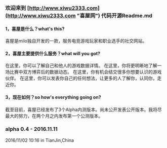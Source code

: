 ### 欢迎来到 [http://www.xiwu2333.com](http://www.xiwu2333.com "喜屋网") 代码开源Readme.md


#### 1，喜屋是什么？what's this?
喜屋是milo独自开发的一款，服务电竞游戏玩家和职业选手的社交网站。


#### 2，喜屋主要提供什么服务？what will you got?
在这里，你可以了解自己和他人的游戏数据详情。
在这里，你将更明晰地了解一场比赛中双方博弈后的数据动态。
在这里，你有机会结交很多你想要认识的游戏伙伴。
在这里，你可以发表你自己的任何想法，让更多的人了解你，认同你，走近你。


#### 3，现在如何？so how's everything going on?
截至目前，喜屋已经发布了3个Alpha内测版本。尚未公开发表公开版本。我将尽最大的努力，在两个月之内发布第一个公测版本。


### alpha 0.4 - 2016.11.11
2016/11/02 10:16 in TianJin,China
